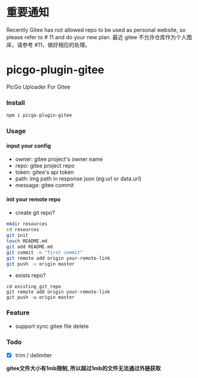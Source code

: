 # 重要通知
  Recently Gitee has not allowed repo to be used as personal website, so please refer to # 11 and do your new plan.
  最近 gitee 不允许仓库作为个人图床，请参考 #11，做好相应的处理。

# picgo-plugin-gitee

PicGo Uploader For Gitee

### Install

```bash
npm i picgo-plugin-gitee
```

### Usage

#### input your config
- owner: gitee project's owner name
- repo: gitee project repo
- token: gitee's api token
- path: img path in response json (eg:url or data.url)
- message: gitee commit 

#### init your remote repo
- create git repo?
```bash
mkdir resources
cd resources
git init
touch README.md
git add README.md
git commit -m "first commit"
git remote add origin your-remote-link
git push -u origin master
```
- exists repo?
```
cd existing_git_repo
git remote add origin your-remote-link
git push -u origin master
```

### Feature
- support sync gitee file delete

### Todo

- [x] trim / delimiter


**gitee文件大小有1mb限制, 所以超过1mb的文件无法通过外链获取**
